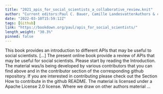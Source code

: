 ```yaml
---
title: "2021_apis_for_social_scientists_a_collaborative_review.knit"
author: "Current editors:Paul C. Bauer, Camille LandesvatterAuthors & contributors:Paul C. Bauer, Jan Behnert, Lion Behrens, Chung-hong Chan, Bernhard Clemm von Hohenberg, Lukas Isermann, Philipp Kadel, Melike N. Kaplan, Jana Klein, Markus Konrad, Barbara K. Kreis, Dean Lajic, Camille Landesvatter, Madleen Meier-Barthold, Ondrej Pekacek, Pirmin Stöckle, Malte Söhren"
date: "2022-03-10T15:59:12Z"
tags: [Github]
link: "https://bookdown.org/paul/apis_for_social_scientists/"
length_weight: "30.3%"
pinned: false
---
```


This book provides an introduction to different APIs that may be useful to social scientists. [...] The present online book provide a review of APIs that may be useful for social scientists. Please start by reading the Introduction. The material was/is being developed by various contributors that you can find above and in the contributor section of the corresponding github repository. If you are interested in contributing please check out the Section How to contribute in the github README. The material is licensed under a Apache License 2.0 license. Where we draw on other authors material ...
